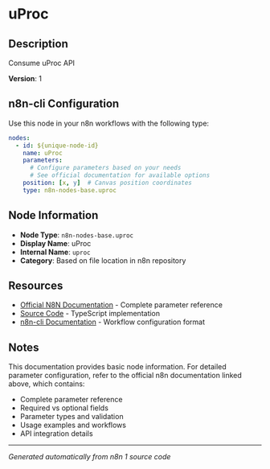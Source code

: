 # uProc

## Description

Consume uProc API

**Version**: 1

## n8n-cli Configuration

Use this node in your n8n workflows with the following type:

```yaml
nodes:
  - id: ${unique-node-id}
    name: uProc
    parameters:
      # Configure parameters based on your needs
      # See official documentation for available options
    position: [x, y]  # Canvas position coordinates
    type: n8n-nodes-base.uproc
```

## Node Information

- **Node Type**: `n8n-nodes-base.uproc`
- **Display Name**: uProc
- **Internal Name**: `uproc`
- **Category**: Based on file location in n8n repository

## Resources

- [Official N8N Documentation](https://docs.n8n.io/integrations/builtin/app-nodes/n8n-nodes-base.uproc/) - Complete parameter reference
- [Source Code](https://github.com/n8n-io/n8n/blob/master/packages/nodes-base/nodes/UProc/UProc.node.ts) - TypeScript implementation
- [n8n-cli Documentation](https://github.com/edenreich/n8n-cli) - Workflow configuration format

## Notes

This documentation provides basic node information. For detailed parameter configuration, 
refer to the official n8n documentation linked above, which contains:

- Complete parameter reference
- Required vs optional fields
- Parameter types and validation
- Usage examples and workflows
- API integration details

---
*Generated automatically from n8n 1 source code*
